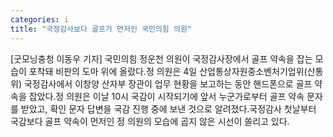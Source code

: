 ```yaml
---
categories: i
title: "국정감사보다 골프가 먼저인 국민의힘 의원"
---
```

[굿모닝충청 이동우 기자] 국민의힘 정운천 의원이 국정감사장에서 골프 약속을 잡는 모습이 포착돼 비판의 도마 위에 올랐다.정 의원은 4일 산업통상자원중소벤처기업위(산통위) 국정감사에서 이창양 산자부 장관이 업무 현황을 보고하는 동안 핸드폰으로 골프 약속을 잡았다.정 의원은 이날 10시 국감이 시작되기에 앞서 누군가로부터 골프 약속 문자를 받았고, 확인 문자 답변을 국감 진행 중에 보낸 것으로 알려졌다.국정감사 첫날부터 국감보다 골프 약속이 먼저인 정 의원의 모습에 곱지 않은 시선이 쏠리고 있다.
